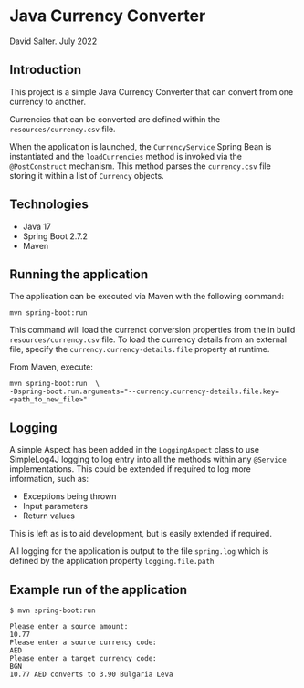 # Java Currency Converter

David Salter.
July 2022

## Introduction
This project is a simple Java Currency Converter that can convert from one currency to another.

Currencies that can be converted are defined within the `resources/currency.csv` file.

When the application is launched, the `CurrencyService` Spring Bean is instantiated and the `loadCurrencies` method
is invoked via the `@PostConstruct` mechanism. This method parses the `currency.csv` file storing it within a list of
`Currency` objects.

## Technologies

* Java 17
* Spring Boot 2.7.2
* Maven

## Running the application

The application can be executed via Maven with the following command:

```
mvn spring-boot:run
```

This command will load the currenct conversion properties from the in build `resources/currency.csv` file. 
To load the currency details from an external file, specify the `currency.currency-details.file` property at runtime.

From Maven, execute:

```
mvn spring-boot:run  \
-Dspring-boot.run.arguments="--currency.currency-details.file.key=<path_to_new_file>"
```

## Logging

A simple Aspect has been added in the `LoggingAspect` class to use SimpleLog4J logging to log entry into all the methods within any `@Service` implementations.  This could be extended if required to log more information, such as:

* Exceptions being thrown
* Input parameters
* Return values

This is left as is to aid development, but is easily extended if required.

All logging for the application is output to the file `spring.log` which is defined by the application property `logging.file.path`

## Example run of the application

```
$ mvn spring-boot:run

Please enter a source amount:
10.77
Please enter a source currency code:
AED
Please enter a target currency code:
BGN
10.77 AED converts to 3.90 Bulgaria Leva

```